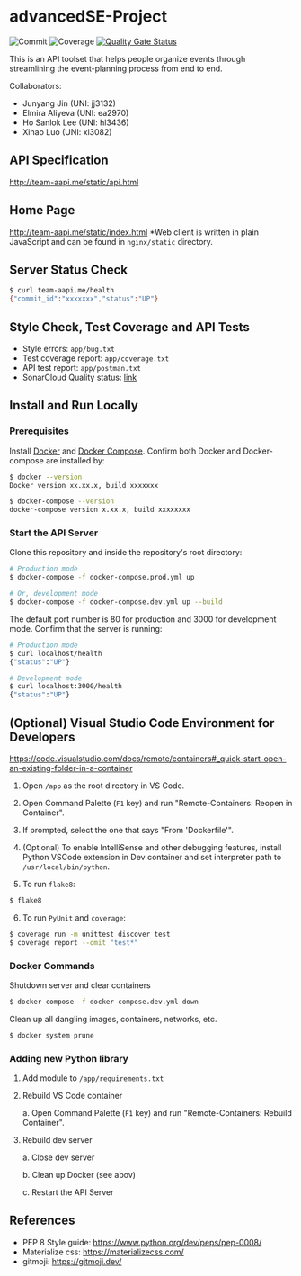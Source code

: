 # advancedSE-Project

![Commit](http://team-aapi.me/static/badges/commit-badge.svg)
![Coverage](http://team-aapi.me/static/badges/coverage-badge.svg)
[![Quality Gate Status](https://sonarcloud.io/api/project_badges/measure?project=junyanj1_advancedSE-Project&metric=alert_status)](https://sonarcloud.io/summary/new_code?id=junyanj1_advancedSE-Project)


This is an API toolset that helps people organize events through streamlining the event-planning process from end to end.

Collaborators:
* Junyang Jin (UNI: jj3132)
* Elmira Aliyeva (UNI: ea2970)
* Ho Sanlok Lee (UNI: hl3436)
* Xihao Luo (UNI: xl3082)


## API Specification
http://team-aapi.me/static/api.html

## Home Page
http://team-aapi.me/static/index.html
*Web client is written in plain JavaScript and can be found in `nginx/static` directory.

## Server Status Check
```sh
$ curl team-aapi.me/health
{"commit_id":"xxxxxxx","status":"UP"}
```

## Style Check, Test Coverage and API Tests
- Style errors: `app/bug.txt`
- Test coverage report: `app/coverage.txt`
- API test report: `app/postman.txt`
- SonarCloud Quality status: [link](https://sonarcloud.io/summary/new_code?id=junyanj1_advancedSE-Project)

## Install and Run Locally

### Prerequisites

Install [Docker](https://docs.docker.com/get-docker/) and [Docker Compose](https://docs.docker.com/compose/install/). Confirm both Docker and Docker-compose are installed by:
```sh
$ docker --version
Docker version xx.xx.x, build xxxxxxx

$ docker-compose --version
docker-compose version x.xx.x, build xxxxxxxx
```

### Start the API Server

Clone this repository and inside the repository's root directory:
```sh
# Production mode
$ docker-compose -f docker-compose.prod.yml up

# Or, development mode
$ docker-compose -f docker-compose.dev.yml up --build
```

The default port number is 80 for production and 3000 for development mode. Confirm that the server is running:
```sh
# Production mode
$ curl localhost/health
{"status":"UP"}

# Development mode
$ curl localhost:3000/health
{"status":"UP"}
```


## (Optional) Visual Studio Code Environment for Developers

https://code.visualstudio.com/docs/remote/containers#_quick-start-open-an-existing-folder-in-a-container

1. Open `/app` as the root directory in VS Code.

2. Open Command Palette (`F1` key) and run "Remote-Containers: Reopen in Container".

3. If prompted, select the one that says "From 'Dockerfile'".

4. (Optional) To enable IntelliSense and other debugging features, install Python VSCode extension in Dev container and set interpreter path to `/usr/local/bin/python`.

5. To run `flake8`:
```sh
$ flake8
```

6. To run `PyUnit` and `coverage`:
```sh
$ coverage run -m unittest discover test
$ coverage report --omit "test*"
```

### Docker Commands

Shutdown server and clear containers
```sh
$ docker-compose -f docker-compose.dev.yml down
```

Clean up all dangling images, containers, networks, etc.
```sh
$ docker system prune
```

### Adding new Python library
1. Add module to `/app/requirements.txt`
2. Rebuild VS Code container

    a. Open Command Palette (`F1` key) and run "Remote-Containers: Rebuild Container".

3. Rebuild dev server

    a. Close dev server

    b. Clean up Docker (see abov)

    c. Restart the API Server


## References

- PEP 8 Style guide: https://www.python.org/dev/peps/pep-0008/
- Materialize css: https://materializecss.com/
- gitmoji: https://gitmoji.dev/
